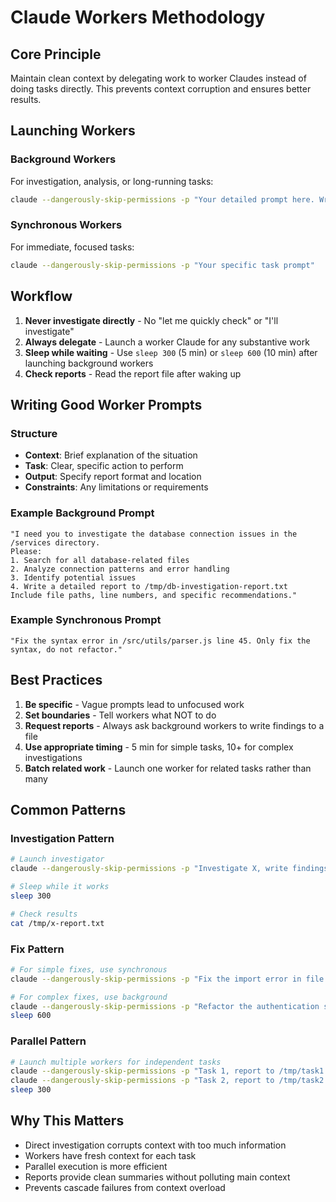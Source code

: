 # Claude Workers Methodology

## Core Principle

Maintain clean context by delegating work to worker Claudes instead of doing tasks directly. This prevents context corruption and ensures better results.

## Launching Workers

### Background Workers

For investigation, analysis, or long-running tasks:

```bash
claude --dangerously-skip-permissions -p "Your detailed prompt here. Write a report to /path/to/report.txt" &
```

### Synchronous Workers

For immediate, focused tasks:

```bash
claude --dangerously-skip-permissions -p "Your specific task prompt"
```

## Workflow

1. **Never investigate directly** - No "let me quickly check" or "I'll investigate"
2. **Always delegate** - Launch a worker Claude for any substantive work
3. **Sleep while waiting** - Use `sleep 300` (5 min) or `sleep 600` (10 min) after launching background workers
4. **Check reports** - Read the report file after waking up

## Writing Good Worker Prompts

### Structure

- **Context**: Brief explanation of the situation
- **Task**: Clear, specific action to perform
- **Output**: Specify report format and location
- **Constraints**: Any limitations or requirements

### Example Background Prompt

```
"I need you to investigate the database connection issues in the /services directory.
Please:
1. Search for all database-related files
2. Analyze connection patterns and error handling
3. Identify potential issues
4. Write a detailed report to /tmp/db-investigation-report.txt
Include file paths, line numbers, and specific recommendations."
```

### Example Synchronous Prompt

```
"Fix the syntax error in /src/utils/parser.js line 45. Only fix the syntax, do not refactor."
```

## Best Practices

1. **Be specific** - Vague prompts lead to unfocused work
2. **Set boundaries** - Tell workers what NOT to do
3. **Request reports** - Always ask background workers to write findings to a file
4. **Use appropriate timing** - 5 min for simple tasks, 10+ for complex investigations
5. **Batch related work** - Launch one worker for related tasks rather than many

## Common Patterns

### Investigation Pattern

```bash
# Launch investigator
claude --dangerously-skip-permissions -p "Investigate X, write findings to /tmp/x-report.txt" &

# Sleep while it works
sleep 300

# Check results
cat /tmp/x-report.txt
```

### Fix Pattern

```bash
# For simple fixes, use synchronous
claude --dangerously-skip-permissions -p "Fix the import error in file.js"

# For complex fixes, use background
claude --dangerously-skip-permissions -p "Refactor the authentication system, write progress to /tmp/auth-refactor.log" &
sleep 600
```

### Parallel Pattern

```bash
# Launch multiple workers for independent tasks
claude --dangerously-skip-permissions -p "Task 1, report to /tmp/task1.txt" &
claude --dangerously-skip-permissions -p "Task 2, report to /tmp/task2.txt" &
sleep 300
```

## Why This Matters

- Direct investigation corrupts context with too much information
- Workers have fresh context for each task
- Parallel execution is more efficient
- Reports provide clean summaries without polluting main context
- Prevents cascade failures from context overload
